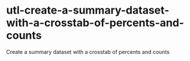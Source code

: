 # utl-create-a-summary-dataset-with-a-crosstab-of-percents-and-counts
Create a summary dataset with a crosstab of percents and counts
